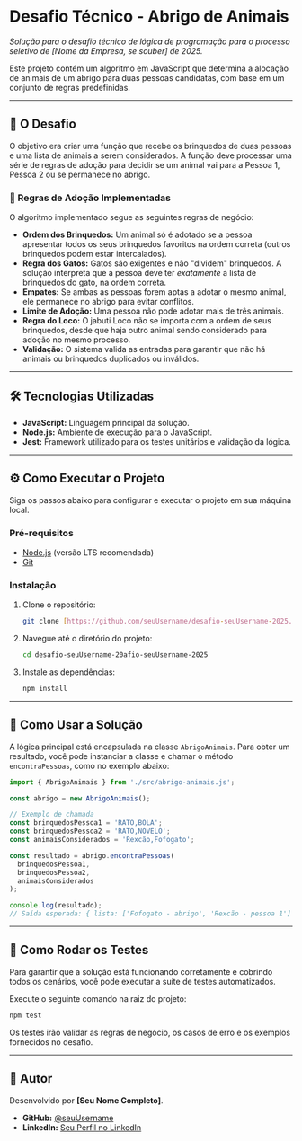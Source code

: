 # Desafio Técnico - Abrigo de Animais

_Solução para o desafio técnico de lógica de programação para o processo seletivo de [Nome da Empresa, se souber] de 2025._

Este projeto contém um algoritmo em JavaScript que determina a alocação de animais de um abrigo para duas pessoas candidatas, com base em um conjunto de regras predefinidas.

---

## 🚀 O Desafio

O objetivo era criar uma função que recebe os brinquedos de duas pessoas e uma lista de animais a serem considerados. A função deve processar uma série de regras de adoção para decidir se um animal vai para a Pessoa 1, Pessoa 2 ou se permanece no abrigo.

### 📜 Regras de Adoção Implementadas

O algoritmo implementado segue as seguintes regras de negócio:

-   **Ordem dos Brinquedos:** Um animal só é adotado se a pessoa apresentar todos os seus brinquedos favoritos na ordem correta (outros brinquedos podem estar intercalados).
-   **Regra dos Gatos:** Gatos são exigentes e não "dividem" brinquedos. A solução interpreta que a pessoa deve ter *exatamente* a lista de brinquedos do gato, na ordem correta.
-   **Empates:** Se ambas as pessoas forem aptas a adotar o mesmo animal, ele permanece no abrigo para evitar conflitos.
-   **Limite de Adoção:** Uma pessoa não pode adotar mais de três animais.
-   **Regra do Loco:** O jabuti Loco não se importa com a ordem de seus brinquedos, desde que haja outro animal sendo considerado para adoção no mesmo processo.
-   **Validação:** O sistema valida as entradas para garantir que não há animais ou brinquedos duplicados ou inválidos.

---

## 🛠️ Tecnologias Utilizadas

-   **JavaScript:** Linguagem principal da solução.
-   **Node.js:** Ambiente de execução para o JavaScript.
-   **Jest:** Framework utilizado para os testes unitários e validação da lógica.

---

## ⚙️ Como Executar o Projeto

Siga os passos abaixo para configurar e executar o projeto em sua máquina local.

### Pré-requisitos

-   [Node.js](https://nodejs.org/en/) (versão LTS recomendada)
-   [Git](https://git-scm.com/)

### Instalação

1.  Clone o repositório:
    ```bash
    git clone [https://github.com/seuUsername/desafio-seuUsername-2025.git](https://github.com/seuUsername/desafio-seuUsername-2025.git)
    ```

2.  Navegue até o diretório do projeto:
    ```bash
    cd desafio-seuUsername-20afio-seuUsername-2025
    ```

3.  Instale as dependências:
    ```bash
    npm install
    ```

---

## 🚀 Como Usar a Solução

A lógica principal está encapsulada na classe `AbrigoAnimais`. Para obter um resultado, você pode instanciar a classe e chamar o método `encontraPessoas`, como no exemplo abaixo:

```javascript
import { AbrigoAnimais } from './src/abrigo-animais.js';

const abrigo = new AbrigoAnimais();

// Exemplo de chamada
const brinquedosPessoa1 = 'RATO,BOLA';
const brinquedosPessoa2 = 'RATO,NOVELO';
const animaisConsiderados = 'Rexcão,Fofogato';

const resultado = abrigo.encontraPessoas(
  brinquedosPessoa1,
  brinquedosPessoa2,
  animaisConsiderados
);

console.log(resultado);
// Saída esperada: { lista: ['Fofogato - abrigo', 'Rexcão - pessoa 1'] }
```

---

## 🧪 Como Rodar os Testes

Para garantir que a solução está funcionando corretamente e cobrindo todos os cenários, você pode executar a suíte de testes automatizados.

Execute o seguinte comando na raiz do projeto:

```bash
npm test
```

Os testes irão validar as regras de negócio, os casos de erro e os exemplos fornecidos no desafio.

---

## 👤 Autor

Desenvolvido por **[Seu Nome Completo]**.

-   **GitHub:** [@seuUsername](https://github.com/seuUsername)
-   **LinkedIn:** [Seu Perfil no LinkedIn](https://www.linkedin.com/in/seu-perfil/)
